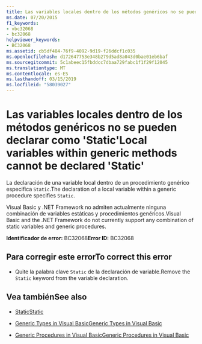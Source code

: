 ```yaml
---
title: Las variables locales dentro de los métodos genéricos no se pueden declarar como 'Static'
ms.date: 07/20/2015
f1_keywords:
- vbc32068
- bc32068
helpviewer_keywords:
- BC32068
ms.assetid: cb5df484-76f9-4092-9d19-f26ddcf1c035
ms.openlocfilehash: d172647753e348b279d5ad8a043d0bae01eb6baf
ms.sourcegitcommit: 5c1abeec15fbddcc7dbaa729fabc1f1f29f12045
ms.translationtype: MT
ms.contentlocale: es-ES
ms.lasthandoff: 03/15/2019
ms.locfileid: "58039027"
---
```

# <a name="local-variables-within-generic-methods-cannot-be-declared-static"></a><span data-ttu-id="9909c-102">Las variables locales dentro de los métodos genéricos no se pueden declarar como 'Static'</span><span class="sxs-lookup"><span data-stu-id="9909c-102">Local variables within generic methods cannot be declared 'Static'</span></span>
<span data-ttu-id="9909c-103">La declaración de una variable local dentro de un procedimiento genérico especifica `Static`.</span><span class="sxs-lookup"><span data-stu-id="9909c-103">The declaration of a local variable within a generic procedure specifies `Static`.</span></span>  
  
 <span data-ttu-id="9909c-104">Visual Basic y .NET Framework no admiten actualmente ninguna combinación de variables estáticas y procedimientos genéricos.</span><span class="sxs-lookup"><span data-stu-id="9909c-104">Visual Basic and the .NET Framework do not currently support any combination of static variables and generic procedures.</span></span>  
  
 <span data-ttu-id="9909c-105">**Identificador de error:** BC32068</span><span class="sxs-lookup"><span data-stu-id="9909c-105">**Error ID:** BC32068</span></span>  
  
## <a name="to-correct-this-error"></a><span data-ttu-id="9909c-106">Para corregir este error</span><span class="sxs-lookup"><span data-stu-id="9909c-106">To correct this error</span></span>  
  
-   <span data-ttu-id="9909c-107">Quite la palabra clave `Static` de la declaración de variable.</span><span class="sxs-lookup"><span data-stu-id="9909c-107">Remove the `Static` keyword from the variable declaration.</span></span>  
  
## <a name="see-also"></a><span data-ttu-id="9909c-108">Vea también</span><span class="sxs-lookup"><span data-stu-id="9909c-108">See also</span></span>

- [<span data-ttu-id="9909c-109">Static</span><span class="sxs-lookup"><span data-stu-id="9909c-109">Static</span></span>](../../visual-basic/language-reference/modifiers/static.md)

- [<span data-ttu-id="9909c-110">Generic Types in Visual Basic</span><span class="sxs-lookup"><span data-stu-id="9909c-110">Generic Types in Visual Basic</span></span>](../../visual-basic/programming-guide/language-features/data-types/generic-types.md)
- [<span data-ttu-id="9909c-111">Generic Procedures in Visual Basic</span><span class="sxs-lookup"><span data-stu-id="9909c-111">Generic Procedures in Visual Basic</span></span>](../../visual-basic/programming-guide/language-features/data-types/generic-procedures.md)
